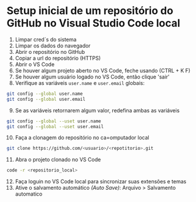 # Setup inicial de um repositório do GitHub no Visual Studio Code local

1. Limpar cred´s do sistema 
2. Limpar os dados do navegador 
3. Abrir o repositório no GitHub
4. Copiar a url do repositório (HTTPS)
5. Abrir o VS Code
6. Se houver algum projeto aberto no VS Code, feche usando (CTRL + K F)
7. Se houver algum usuário logado no VS Code, então clique 'sair'
8. Verifique as variáveis `user.name` e `user.email` globais:
~~~bash
git config --global user.name
git config --global user.email
~~~
9. Se as variáveis retornarem algum valor, redefina ambas as variáveis 
~~~bash
git config --global --uset user.name
git config --global --uset user.email
~~~
10. Faça a clonagem do repositório no ca=omputador local 
~~~bash
git clone https://github.com/<usuario>/<repotitorio>.git
~~~
11. Abra o projeto clonado no VS Code
~~~bash
code -r <repositorio_local>
~~~
12. Faça loguin no VS  Code local para sincronizar suas extensões e temas
13. Ative o salvamento automático _(Auto Save)_: Arquivo > Salvamento automatico
